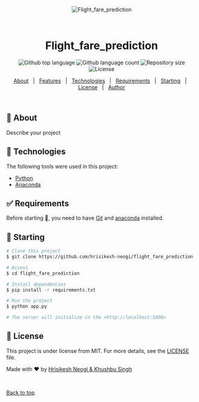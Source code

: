 <div align="center" id="top"> 
  <img src="./.github/app.gif" alt="Flight_fare_prediction" />

  &#xa0;

  <!-- <a href="https://flight_fare_prediction.netlify.app">Demo</a> -->
</div>

<h1 align="center">Flight_fare_prediction</h1>

<p align="center">
  <img alt="Github top language" src="https://img.shields.io/github/languages/top/hrisikesh-neogi/flight_fare_prediction?color=56BEB8">

  <img alt="Github language count" src="https://img.shields.io/github/languages/count/hrisikesh-neogi/flight_fare_prediction?color=56BEB8">

  <img alt="Repository size" src="https://img.shields.io/github/repo-size/hrisikesh-neogi/flight_fare_prediction?color=56BEB8">

  <img alt="License" src="https://img.shields.io/github/license/hrisikesh-neogi/flight_fare_prediction?color=56BEB8">

  <!-- <img alt="Github issues" src="https://img.shields.io/github/issues/{{YOUR_GITHUB_USERNAME}}/flight_fare_prediction?color=56BEB8" /> -->

  <!-- <img alt="Github forks" src="https://img.shields.io/github/forks/{{YOUR_GITHUB_USERNAME}}/flight_fare_prediction?color=56BEB8" /> -->

  <!-- <img alt="Github stars" src="https://img.shields.io/github/stars/{{YOUR_GITHUB_USERNAME}}/flight_fare_prediction?color=56BEB8" /> -->
</p>

<!-- Status -->

<!-- <h4 align="center"> 
	🚧  Flight_fare_prediction 🚀 Under construction...  🚧
</h4> 

<hr> -->

<p align="center">
  <a href="#dart-about">About</a> &#xa0; | &#xa0; 
  <a href="#sparkles-features">Features</a> &#xa0; | &#xa0;
  <a href="#rocket-technologies">Technologies</a> &#xa0; | &#xa0;
  <a href="#white_check_mark-requirements">Requirements</a> &#xa0; | &#xa0;
  <a href="#checkered_flag-starting">Starting</a> &#xa0; | &#xa0;
  <a href="#memo-license">License</a> &#xa0; | &#xa0;
  <a href="https://github.com/hrisikesh-neogi" target="_blank">Author</a>
</p>

<br>

## :dart: About ##

Describe your project

<!-- ## :sparkles: Features ##

:heavy_check_mark: Feature 1;\
:heavy_check_mark: Feature 2;\
:heavy_check_mark: Feature 3; -->

## :rocket: Technologies ##

The following tools were used in this project:

- [Python](https://www.python.org/)
- [Anaconda](https://www.anaconda.com/)

## :white_check_mark: Requirements ##

Before starting :checkered_flag:, you need to have [Git](https://git-scm.com) and [anaconda](https://www.anaconda.com/) installed.

## :checkered_flag: Starting ##

```bash
# Clone this project
$ git clone https://github.com/hrisikesh-neogi/flight_fare_prediction

# Access
$ cd flight_fare_prediction

# Install dependencies
$ pip install -r requirements.txt

# Run the project
$ python app.py

# The server will initialize in the <http://localhost:5000>
```

## :memo: License ##

This project is under license from MIT. For more details, see the [LICENSE](LICENSE.md) file.


Made with :heart: by <a href="https://github.com/hrisikesh-neogi" target="_blank">Hrisikesh Neogi & </a> <a href="https://github.com/PriyaKhushboo" target="_blank">Khushbu Singh </a>

&#xa0;

<a href="#top">Back to top</a>

